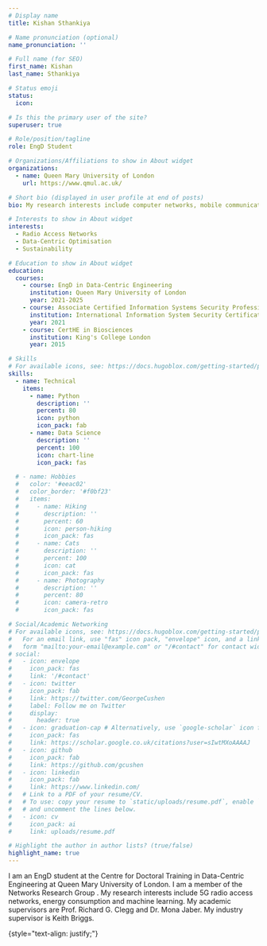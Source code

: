 ```yaml
---
# Display name
title: Kishan Sthankiya

# Name pronunciation (optional)
name_pronunciation: ''

# Full name (for SEO)
first_name: Kishan
last_name: Sthankiya

# Status emoji
status:
  icon: 

# Is this the primary user of the site?
superuser: true

# Role/position/tagline
role: EngD Student

# Organizations/Affiliations to show in About widget
organizations:
  - name: Queen Mary University of London
    url: https://www.qmul.ac.uk/

# Short bio (displayed in user profile at end of posts)
bio: My research interests include computer networks, mobile communications and sustainable data-centric engineering.

# Interests to show in About widget
interests:
  - Radio Access Networks
  - Data-Centric Optimisation
  - Sustainability

# Education to show in About widget
education:
  courses:
    - course: EngD in Data-Centric Engineering
      institution: Queen Mary University of London
      year: 2021-2025
    - course: Associate Certified Information Systems Security Professional
      institution: International Information System Security Certification Consortium (ISC2)
      year: 2021
    - course: CertHE in Biosciences
      institution: King's College London
      year: 2015

# Skills
# For available icons, see: https://docs.hugoblox.com/getting-started/page-builder/#icons
skills:
  - name: Technical
    items:
      - name: Python
        description: ''
        percent: 80
        icon: python
        icon_pack: fab
      - name: Data Science
        description: ''
        percent: 100
        icon: chart-line
        icon_pack: fas

  # - name: Hobbies
  #   color: '#eeac02'
  #   color_border: '#f0bf23'
  #   items:
  #     - name: Hiking
  #       description: ''
  #       percent: 60
  #       icon: person-hiking
  #       icon_pack: fas
  #     - name: Cats
  #       description: ''
  #       percent: 100
  #       icon: cat
  #       icon_pack: fas
  #     - name: Photography
  #       description: ''
  #       percent: 80
  #       icon: camera-retro
  #       icon_pack: fas

# Social/Academic Networking
# For available icons, see: https://docs.hugoblox.com/getting-started/page-builder/#icons
#   For an email link, use "fas" icon pack, "envelope" icon, and a link in the
#   form "mailto:your-email@example.com" or "/#contact" for contact widget.
# social:
#   - icon: envelope
#     icon_pack: fas
#     link: '/#contact'
#   - icon: twitter
#     icon_pack: fab
#     link: https://twitter.com/GeorgeCushen
#     label: Follow me on Twitter
#     display:
#       header: true
#   - icon: graduation-cap # Alternatively, use `google-scholar` icon from `ai` icon pack
#     icon_pack: fas
#     link: https://scholar.google.co.uk/citations?user=sIwtMXoAAAAJ
#   - icon: github
#     icon_pack: fab
#     link: https://github.com/gcushen
#   - icon: linkedin
#     icon_pack: fab
#     link: https://www.linkedin.com/
#   # Link to a PDF of your resume/CV.
#   # To use: copy your resume to `static/uploads/resume.pdf`, enable `ai` icons in `params.yaml`,
#   # and uncomment the lines below.
#   - icon: cv
#     icon_pack: ai
#     link: uploads/resume.pdf

# Highlight the author in author lists? (true/false)
highlight_name: true
---
```


I am an EngD student at the Centre for Doctoral Training in Data-Centric Engineering at Queen Mary University of London.  I am a member of the Networks Research Group . My research interests include 5G radio access networks, energy consumption and machine learning. My academic supervisors are Prof. Richard G. Clegg and Dr. Mona Jaber. My industry supervisor is Keith Briggs.


{style="text-align: justify;"}
